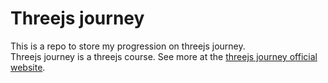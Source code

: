 # Threejs journey

This is a repo to store my progression on threejs journey.  
Threejs journey is a threejs course. See more at the [threejs journey official website](https://threejs-journey.com/).
